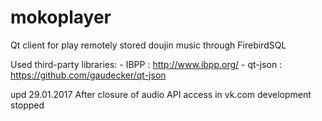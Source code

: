 # mokoplayer
Qt client for play remotely stored doujin music through FirebirdSQL

Used third-party libraries:
	- IBPP : http://www.ibpp.org/
	- qt-json : https://github.com/gaudecker/qt-json

upd 29.01.2017
After closure of audio API access in vk.com development stopped